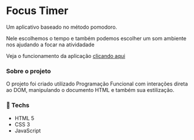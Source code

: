 # Focus Timer

Um aplicativo baseado no método pomodoro.

Nele escolhemos o tempo e também podemos escolher um som ambiente nos ajudando a focar na atividadade

Veja o funcionamento da aplicação [clicando aqui](https://desafio10-focus-timer.vercel.app/)


### Sobre o projeto

O projeto foi criado utilizado Programação Funcional com interações direta ao DOM, manipulando o documento HTML e também sua estilização.

### 🚀 Techs
- HTML 5
- CSS 3
- JavaScript
